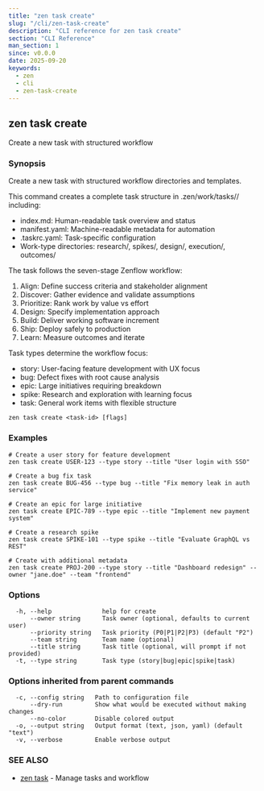 ```yaml
---
title: "zen task create"
slug: "/cli/zen-task-create"
description: "CLI reference for zen task create"
section: "CLI Reference"
man_section: 1
since: v0.0.0
date: 2025-09-20
keywords:
  - zen
  - cli
  - zen-task-create
---
```


## zen task create

Create a new task with structured workflow

### Synopsis

Create a new task with structured workflow directories and templates.

This command creates a complete task structure in .zen/work/tasks/<task-id>/ including:
- index.md: Human-readable task overview and status
- manifest.yaml: Machine-readable metadata for automation
- .taskrc.yaml: Task-specific configuration
- Work-type directories: research/, spikes/, design/, execution/, outcomes/

The task follows the seven-stage Zenflow workflow:
1. Align: Define success criteria and stakeholder alignment
2. Discover: Gather evidence and validate assumptions
3. Prioritize: Rank work by value vs effort
4. Design: Specify implementation approach
5. Build: Deliver working software increment
6. Ship: Deploy safely to production
7. Learn: Measure outcomes and iterate

Task types determine the workflow focus:
- story: User-facing feature development with UX focus
- bug: Defect fixes with root cause analysis
- epic: Large initiatives requiring breakdown
- spike: Research and exploration with learning focus
- task: General work items with flexible structure

```
zen task create <task-id> [flags]
```

### Examples

```
# Create a user story for feature development
zen task create USER-123 --type story --title "User login with SSO"

# Create a bug fix task
zen task create BUG-456 --type bug --title "Fix memory leak in auth service"

# Create an epic for large initiative
zen task create EPIC-789 --type epic --title "Implement new payment system"

# Create a research spike
zen task create SPIKE-101 --type spike --title "Evaluate GraphQL vs REST"

# Create with additional metadata
zen task create PROJ-200 --type story --title "Dashboard redesign" --owner "jane.doe" --team "frontend"

```

### Options

```
  -h, --help              help for create
      --owner string      Task owner (optional, defaults to current user)
      --priority string   Task priority (P0|P1|P2|P3) (default "P2")
      --team string       Team name (optional)
      --title string      Task title (optional, will prompt if not provided)
  -t, --type string       Task type (story|bug|epic|spike|task)
```

### Options inherited from parent commands

```
  -c, --config string   Path to configuration file
      --dry-run         Show what would be executed without making changes
      --no-color        Disable colored output
  -o, --output string   Output format (text, json, yaml) (default "text")
  -v, --verbose         Enable verbose output
```

### SEE ALSO

* [zen task](zen-task.md.md)	 - Manage tasks and workflow

